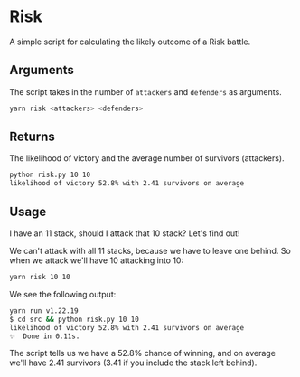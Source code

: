 # Risk
A simple script for calculating the likely outcome of a Risk battle.

## Arguments
The script takes in the number of `attackers` and `defenders` as arguments. 
```sh
yarn risk <attackers> <defenders>
```

## Returns
The likelihood of victory and the average number of survivors (attackers).
```sh
python risk.py 10 10
likelihood of victory 52.8% with 2.41 survivors on average
```

## Usage
I have an 11 stack, should I attack that 10 stack? Let's find out!

We can't attack with all 11 stacks, because we have to leave one behind. So when we attack we'll have 10 attacking into 10:

```sh
yarn risk 10 10
```

We see the following output:
```sh
yarn run v1.22.19
$ cd src && python risk.py 10 10
likelihood of victory 52.8% with 2.41 survivors on average
✨  Done in 0.11s.
```

 The script tells us we have a 52.8% chance of winning, and on average we'll have 2.41 survivors (3.41 if you include the stack left behind).
